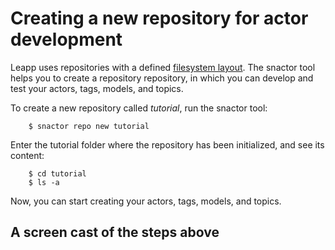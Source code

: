 # Creating a new repository for actor development

Leapp uses repositories with a defined [filesystem layout](best-practises.html#repository-directory-layout).
The snactor tool helps you to create a repository repository, in which you can develop and test your
actors, tags, models, and topics.

To create a new repository called *tutorial*, run the snactor tool:

```shell
    $ snactor repo new tutorial
```

Enter the tutorial folder where the repository has been initialized, and see its content:

```shell
    $ cd tutorial
    $ ls -a
```

Now, you can start creating your actors, tags, models, and topics.

## A screen cast of the steps above

<asciinema-player src="_static/screencasts/create-repository.json"></ascinema-player>
